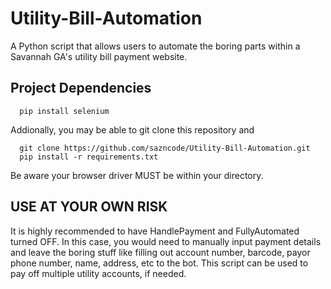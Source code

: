 # Utility-Bill-Automation
A Python script that allows users to automate the boring parts within a Savannah GA's utility bill payment website. 


## Project Dependencies


```pip
  pip install selenium
```
Addionally, you may be able to git clone this repository and 
```pip
  git clone https://github.com/sazncode/Utility-Bill-Automation.git
  pip install -r requirements.txt
```

Be aware your browser driver MUST be within your directory. 

## USE AT YOUR OWN RISK
It is highly recommended to have HandlePayment and FullyAutomated turned OFF. In this case, you would need to manually input payment details and leave the boring stuff like filling out account number, barcode, payor phone number, name, address, etc to the bot. This script can be used to pay off multiple utility accounts, if needed. 
